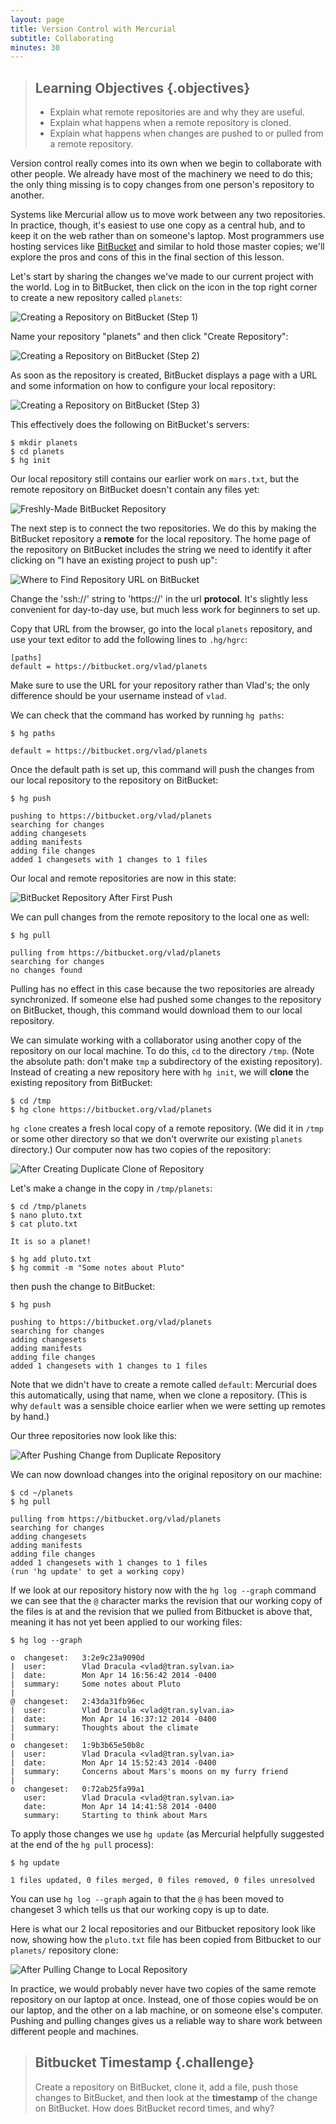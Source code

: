 ```yaml
---
layout: page
title: Version Control with Mercurial
subtitle: Collaborating
minutes: 30
---
```

> ## Learning Objectives {.objectives}
>
> *   Explain what remote repositories are and why they are useful.
> *   Explain what happens when a remote repository is cloned.
> *   Explain what happens when changes are pushed to or pulled from a remote repository.

Version control really comes into its own
when we begin to collaborate with other people.
We already have most of the machinery we need to do this;
the only thing missing is to copy changes from one person's repository to another.

Systems like Mercurial allow us to move work between any two repositories.
In practice,
though,
it's easiest to use one copy as a central hub,
and to keep it on the web rather than on someone's laptop.
Most programmers use hosting services like [BitBucket](http://bitbucket.org)
and similar to hold those master copies;
we'll explore the pros and cons of this in the final section of this lesson.

Let's start by sharing the changes we've made to our current project with the world.
Log in to BitBucket,
then click on the icon in the top right corner to create a new repository called `planets`:

![Creating a Repository on BitBucket (Step 1)](fig/bitbucket-create-repo-01.png)

Name your repository "planets" and then click "Create Repository":

![Creating a Repository on BitBucket (Step 2)](fig/bitbucket-create-repo-02.png)

As soon as the repository is created,
BitBucket displays a page with a URL and some information on how to configure your local repository:

![Creating a Repository on BitBucket (Step 3)](fig/bitbucket-create-repo-03.png)

This effectively does the following on BitBucket's servers:

~~~ {.bash}
$ mkdir planets
$ cd planets
$ hg init
~~~

Our local repository still contains our earlier work on `mars.txt`,
but the remote repository on BitBucket doesn't contain any files yet:

![Freshly-Made BitBucket Repository](fig/hg-freshly-made-bitbucket-repo.svg)

The next step is to connect the two repositories.
We do this by making the BitBucket repository a **remote**
for the local repository.
The home page of the repository on BitBucket includes
the string we need to identify it after clicking on "I have an existing project to push up":

![Where to Find Repository URL on BitBucket](fig/bitbucket-find-repo-string.png)

Change the 'ssh://' string to 'https://' in the url **protocol**.
It's slightly less convenient for day-to-day use,
but much less work for beginners to set up.

Copy that URL from the browser,
go into the local `planets` repository,
and use your text editor to add the following lines to `.hg/hgrc`:

~~~
[paths]
default = https://bitbucket.org/vlad/planets
~~~

Make sure to use the URL for your repository rather than Vlad's;
the only difference should be your username instead of `vlad`.

We can check that the command has worked by running `hg paths`:

~~~ {.bash}
$ hg paths
~~~
~~~ {.output}
default = https://bitbucket.org/vlad/planets
~~~

Once the default path is set up,
this command will push the changes from our local repository
to the repository on BitBucket:

~~~ {.bash}
$ hg push
~~~
~~~ {.output}
pushing to https://bitbucket.org/vlad/planets
searching for changes
adding changesets
adding manifests
adding file changes
added 1 changesets with 1 changes to 1 files
~~~

Our local and remote repositories are now in this state:

![BitBucket Repository After First Push](fig/bitbucket-repo-after-first-push.svg)

We can pull changes from the remote repository to the local one as well:

~~~ {.bash}
$ hg pull
~~~
~~~ {.output}
pulling from https://bitbucket.org/vlad/planets
searching for changes
no changes found
~~~

Pulling has no effect in this case
because the two repositories are already synchronized.
If someone else had pushed some changes to the repository on BitBucket,
though,
this command would download them to our local repository.

We can simulate working with a collaborator using another copy of the repository on our local machine.
To do this,
`cd` to the directory `/tmp`.
(Note the absolute path:
don't make `tmp` a subdirectory of the existing repository).
Instead of creating a new repository here with `hg init`,
we will **clone** the existing repository from BitBucket:

~~~ {.bash}
$ cd /tmp
$ hg clone https://bitbucket.org/vlad/planets
~~~

`hg clone` creates a fresh local copy of a remote repository.
(We did it in `/tmp` or some other directory so that we don't overwrite our existing `planets` directory.)
Our computer now has two copies of the repository:

![After Creating Duplicate Clone of Repository](fig/hg-after-duplicate-clone.svg)

Let's make a change in the copy in `/tmp/planets`:

~~~ {.bash}
$ cd /tmp/planets
$ nano pluto.txt
$ cat pluto.txt
~~~
~~~ {.output}
It is so a planet!
~~~
~~~ {.bash}
$ hg add pluto.txt
$ hg commit -m "Some notes about Pluto"
~~~

then push the change to BitBucket:

~~~ {.bash}
$ hg push
~~~
~~~ {.output}
pushing to https://bitbucket.org/vlad/planets
searching for changes
adding changesets
adding manifests
adding file changes
added 1 changesets with 1 changes to 1 files
~~~

Note that we didn't have to create a remote called `default`:
Mercurial does this automatically,
using that name,
when we clone a repository.
(This is why `default` was a sensible choice earlier
when we were setting up remotes by hand.)

Our three repositories now look like this:

![After Pushing Change from Duplicate Repository](fig/hg-after-change-to-duplicate-repo.svg)

We can now download changes into the original repository on our machine:

~~~ {.bash}
$ cd ~/planets
$ hg pull
~~~
~~~ {.output}
pulling from https://bitbucket.org/vlad/planets
searching for changes
adding changesets
adding manifests
adding file changes
added 1 changesets with 1 changes to 1 files
(run 'hg update' to get a working copy)
~~~

If we look at our repository history now with the `hg log --graph` command we can see that the `@` character marks the revision that our working copy of the files is at and the revision that we pulled from Bitbucket is above that,
meaning it has not yet been applied to our working files:

~~~ {.bash}
$ hg log --graph
~~~
~~~ {.output}
o  changeset:   3:2e9c23a9090d
|  user:        Vlad Dracula <vlad@tran.sylvan.ia>
|  date:        Mon Apr 14 16:56:42 2014 -0400
|  summary:     Some notes about Pluto
|
@  changeset:   2:43da31fb96ec
|  user:        Vlad Dracula <vlad@tran.sylvan.ia>
|  date:        Mon Apr 14 16:37:12 2014 -0400
|  summary:     Thoughts about the climate
|
o  changeset:   1:9b3b65e50b8c
|  user:        Vlad Dracula <vlad@tran.sylvan.ia>
|  date:        Mon Apr 14 15:52:43 2014 -0400
|  summary:     Concerns about Mars's moons on my furry friend
|
o  changeset:   0:72ab25fa99a1
   user:        Vlad Dracula <vlad@tran.sylvan.ia>
   date:        Mon Apr 14 14:41:58 2014 -0400
   summary:     Starting to think about Mars
~~~

To apply those changes we use `hg update`
(as Mercurial helpfully suggested at the end of the `hg pull` process):

~~~ {.bash}
$ hg update
~~~
~~~ {.output}
1 files updated, 0 files merged, 0 files removed, 0 files unresolved
~~~

You can use `hg log --graph` again to that the `@` has been moved to changeset 3 which tells us that our working copy is up to date.

Here is what our 2 local repositories and our Bitbucket repository look like now,
showing how the `pluto.txt` file has been copied from Bitbucket to our `planets/` repository clone:

![After Pulling Change to Local Repository](fig/hg-after-pulling-to-local-repo.svg)

In practice,
we would probably never have two copies of the same remote repository
on our laptop at once.
Instead,
one of those copies would be on our laptop,
and the other on a lab machine,
or on someone else's computer.
Pushing and pulling changes gives us a reliable way
to share work between different people and machines.

> ## Bitbucket Timestamp {.challenge}
>
> Create a repository on BitBucket,
> clone it,
> add a file,
> push those changes to BitBucket,
> and then look at the **timestamp** of the change on BitBucket.
> How does BitBucket record times, and why?
